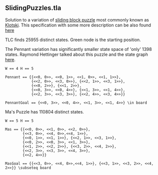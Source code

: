 SlidingPuzzles.tla
------------------

Solution to a variation of [sliding block puzzle](https://en.wikipedia.org/wiki/Sliding_puzzle)
most commonly known as [Klotski](https://en.wikipedia.org/wiki/Klotski).
This specification with some more description can be also found [here](https://github.com/mryndzionek/tlaplus_specs#slidingpuzzlestla)

TLC finds 25955 distinct states. Green node is the starting position.

The Pennant variation has significantly smaller state space of 'only' 1398 states.
Raymond Hettinger talked about this puzzle and the state graph [here](https://youtu.be/_GP9OpZPUYc?t=742).

```tla
W == 4 H == 5

Pennant == {{<<0, 0>>, <<0, 1>>, <<1, 0>>, <<1, 1>>},
            {<<2, 0>>, <<3, 0>>}, {<<2, 1>>, <<3, 1>>},
            {<<0, 2>>}, {<<1, 2>>},
            {<<0, 3>>, <<0, 4>>}, {<<1, 3>>, <<1, 4>>},
            {<<2, 3>>, <<3, 3>>}, {<<2, 4>>, <<3, 4>>}}
            
PennantGoal == {<<0, 3>>, <<0, 4>>, <<1, 3>>, <<1, 4>>} \in board
```

Ma's Puzzle has 110804 distinct states.

```tla
W == 5 H == 5

Mas == {{<<0, 0>>, <<1, 0>>, <<2, 0>>},
        {<<3, 0>>, <<4, 0>>,<<4, 1>>},
        {<<0, 1>>, <<1, 1>>}, {<<2, 1>>, <<3, 1>>},
        {<<0, 2>>, <<0, 3>>, <<1, 3>>},
        {<<1, 2>>, <<2, 2>>}, {<<3, 2>>, <<4, 2>>},
        {<<2, 3>>, <<3, 3>>, <<4, 3>>},
        {<<2, 4>>}}
        
MasGoal == {{<<3, 0>>, <<4, 0>>,<<4, 1>>}, {<<3, 1>>, <<3, 2>>, <<4, 2>>}} \subseteq board
```
